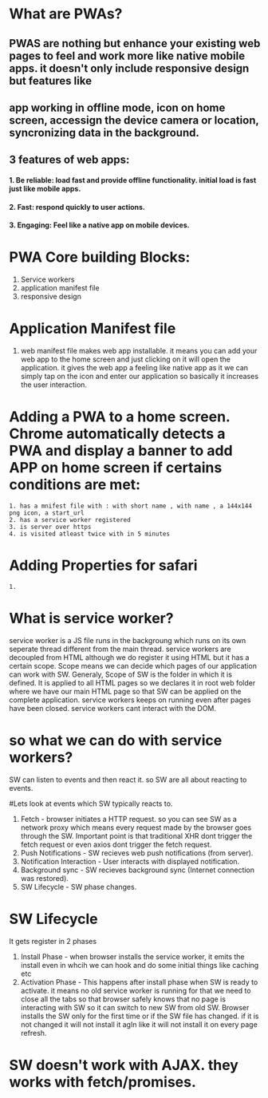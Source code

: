 # What are PWAs?

## PWAS are nothing but enhance your existing web pages to feel and work more like native mobile apps. it doesn't only include responsive design but features like 
## app working in offline mode, icon on home screen, accessign the device camera or location, syncronizing data in the background.
## 3 features of web apps:
#### 1. Be reliable: load fast and provide offline functionality. initial load is fast just like mobile apps.
#### 2. Fast: respond quickly to user actions.
#### 3. Engaging: Feel like a native app on mobile devices.


# PWA Core building Blocks:
 1. Service workers
 2. application manifest file
 3. responsive design
 
 
# Application Manifest file
 1. web manifest file makes web app installable. it means you can add your web app to the home screen and just clicking on it will open the application.
   it gives the web app a feeling like native app as it we can simply tap on the icon and enter our application so basically it increases the user interaction.
   
# Adding a PWA to a home screen. Chrome automatically detects a PWA and display a banner to add APP on home screen if certains conditions are met:
	1. has a mnifest file with : with short name , with name , a 144x144 png icon, a start_url
	2. has a service worker registered
	3. is server over https
	4. is visited atleast twice with in 5 minutes


# Adding Properties for safari
	1. 
	
	
	
# What is service worker?
service worker is a JS file runs in the backgroung which runs on its own seperate thread different from the main thread.
service workers are decoupled from HTML although we do register it using HTML but it has a certain scope. 
Scope means we can decide which pages of our application can work with SW.
Generaly, Scope of SW is the folder in which it is defined. It is applied to all HTML pages so we declares it in root web
folder where we have our main HTML page so that SW can be applied on the complete application.
service workers keeps on running even after pages have been closed.
service workers cant interact with the DOM.
 
# so what we can do with service workers?
SW can listen to events and then react it. so SW are all about reacting to events.

#Lets look at events which SW typically reacts to.
1. Fetch - browser initiates a HTTP request. so you can see SW as a network proxy which means every request made by the browser
goes through the SW. Important point is that traditional XHR dont trigger the fetch request or even axios dont trigger the 
fetch request.
2. Push Notifications - SW recieves web push notifications (from server).
3. Notification Interaction - User interacts with displayed notification.
4. Background sync - SW recieves background sync (Internet connection was restored).
5. SW Lifecycle - SW phase changes.


# SW Lifecycle
It gets register in 2 phases
1. Install Phase - when browser installs the service worker, it emits the install even in whcih we can hook and do some initial
	things like caching etc
2. Activation Phase - This happens after install phase when SW is ready to activate. it means no old service worker is running
	for that we need to close all the tabs so that browser safely knows that no page is interacting with SW so it can switch
	to new SW from old SW.
Browser installs the SW only for the first time or if the SW file has changed. if it is not changed it will not install it agIn
like it will not install it on every page refresh.


# SW doesn't work with AJAX. they works with fetch/promises.

# 